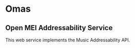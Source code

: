 # Omas
## Open MEI Addressability Service

This web service implements the Music Addressability API.